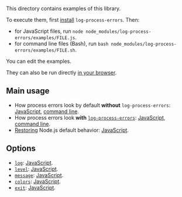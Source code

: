 This directory contains examples of this library.

To execute them, first [install](../README.md#install) `log-process-errors`.
Then:

- for JavaScript files, run
  `node node_modules/log-process-errors/examples/FILE.js`.
- for command line files (Bash), run
  `bash node_modules/log-process-errors/examples/FILE.sh`.

You can edit the examples.

They can also be run directly
[in your browser](https://repl.it/@ehmicky/log-process-errors).

## Main usage

- How process errors look by default **without** `log-process-errors`:
  [JavaScript](before.js), [command line](before.sh).
- How process errors look **with**
  [`log-process-errors`](../docs/API.md#logprocesserrorsoptions):
  [JavaScript](after.js), [command line](after.sh).
- [Restoring](../docs/API.md#logprocesserrorsoptions) Node.js default behavior:
  [JavaScript](restore.js).

## Options

- [`log`](../docs/API.md#log): [JavaScript](log.js).
- [`level`](../docs/API.md#level): [JavaScript](level.js).
- [`message`](../docs/API.md#message): [JavaScript](message.js).
- [`colors`](../docs/API.md#colors): [JavaScript](colors.js).
- [`exit`](../docs/API.md#exit): [JavaScript](exit.js).
